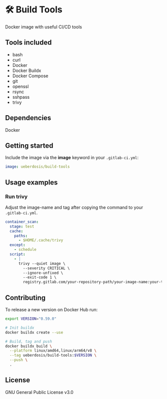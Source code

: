 # 🛠️ Build Tools

Docker image with useful CI/CD tools

## Tools included

- bash
- curl
- Docker
- Docker Buildx
- Docker Compose
- git
- openssl
- rsync
- sshpass
- trivy

## Dependencies

Docker

## Getting started

Include the image via the **image** keyword in your `.gitlab-ci.yml`:

```yaml
image: ueberdosis/build-tools
```

## Usage examples

### Run trivy

Adjust the image-name and tag after copying the command to your `.gitlab-ci.yml`.

```yaml
container_scan:
  stage: test
  cache:
    paths:
      - $HOME/.cache/trivy
  except:
    - schedule
  script:
    - |
      trivy --quiet image \
        --severity CRITICAL \
        --ignore-unfixed \
        --exit-code 1 \
        registry.gitlab.com/your-repository-path/your-image-name:your-tag
```

## Contributing

To release a new version on Docker Hub run:

```bash
export VERSION="0.59.0"

# Init buildx
docker buildx create --use

# Build, tag and push
docker buildx build \
  --platform linux/amd64,linux/arm64/v8 \
  --tag ueberdosis/build-tools:$VERSION \
  --push \
  .
```

## License

GNU General Public License v3.0
